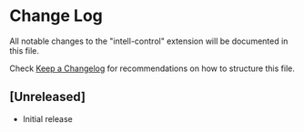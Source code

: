 # Change Log

All notable changes to the "intell-control" extension will be documented in this file.

Check [Keep a Changelog](http://keepachangelog.com/) for recommendations on how to structure this file.

## [Unreleased]

- Initial release